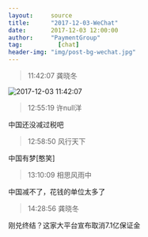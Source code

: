 ```yaml
---
layout:     source 
title:      "2017-12-03-WeChat"
date:       2017-12-03 12:00:00
author:     "PaymentGroup"
tag:		  [chat]
header-img: "img/post-bg-wechat.jpg"
---
```

> 11:42:07  龚晓冬  
   
![2017-12-03 11:42:07](http://wechat.lixf.cn/img/20171203_114207.png) 
   
> 12:55:19  许null洋  
   
中国还没减过税吧  
   
> 12:58:50  风行天下  
   
中国有梦[憨笑]  
   
> 13:10:09  相思风雨中  
   
中国减不了，花钱的单位太多了  
   
> 14:28:56  龚晓冬  
   
刚兑终结？这家大平台宣布取消7.1亿保证金  
   

